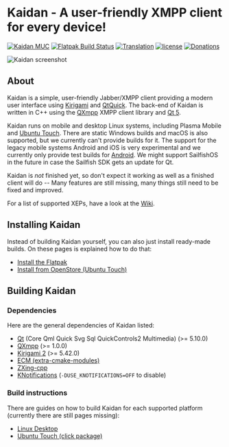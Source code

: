 # Kaidan - A user-friendly XMPP client for every device!

[![Kaidan MUC](https://search.jabbercat.org/api/1.0/badge?address=kaidan@muc.kaidan.im)](https://i.kaidan.im)
[![Flatpak Build Status](https://binary-factory.kde.org/buildStatus/icon?job=Kaidan_flatpak)](https://binary-factory.kde.org/job/Kaidan_flatpak/)
[![Translation](https://hosted.weblate.org/widgets/kaidan/-/svg-badge.svg)](https://hosted.weblate.org/projects/kaidan/translations/)
[![license](https://img.shields.io/badge/License-GPLv3%2B%20%2F%20CC%20BY--SA%204.0-blue.svg)](https://raw.githubusercontent.com/kaidanim/kaidan/master/LICENSE)
[![Donations](https://img.shields.io/liberapay/patrons/kaidan.svg?logo=liberapay)](https://liberapay.com/kaidan)

![Kaidan screenshot](https://www.kaidan.im/images/screenshot.png)

## About

Kaidan is a simple, user-friendly Jabber/XMPP client providing a modern user
interface using [Kirigami][kg] and [QtQuick][qquick]. The back-end of Kaidan is
written in C++ using the [QXmpp][qxmpp] XMPP client library and [Qt 5][qt].

Kaidan runs on mobile and desktop Linux systems, including Plasma Mobile and
[Ubuntu Touch][openstore]. There are static Windows builds and macOS is also
supported, but we currently can't provide builds for it. The support for the
legacy mobile systems Android and iOS is very experimental and we currently only
provide test builds for [Android][android]. We might support SailfishOS in the
future in case the Sailfish SDK gets an update for Qt.

Kaidan is *not* finished yet, so don't expect it working as well as a finished
client will do -- Many features are still missing, many things still need to be
fixed and improved.

For a list of supported XEPs, have a look at the [Wiki][supp-xeps].

## Installing Kaidan

Instead of building Kaidan yourself, you can also just install ready-made builds. On these pages is explained
how to do that:
 * [Install the Flatpak](https://invent.kde.org/kde/kaidan/wikis/install/flatpak)
 * [Install from OpenStore (Ubuntu Touch)][openstore]

## Building Kaidan

### Dependencies

Here are the general dependencies of Kaidan listed:
 * [Qt](https://doc.qt.io/qt-5/build-sources.html) (Core Qml Quick Svg Sql QuickControls2 Multimedia) (>= 5.10.0)
 * [QXmpp][qxmpp] (>= 1.0.0)
 * [Kirigami 2](https://phabricator.kde.org/source/kirigami/) (>= 5.42.0)
 * [ECM (extra-cmake-modules)](https://api.kde.org/ecm/manual/ecm.7.html)
 * [ZXing-cpp](https://github.com/nu-book/zxing-cpp)
 * [KNotifications][knotif] (`-DUSE_KNOTIFICATIONS=OFF` to disable)

### Build instructions

There are guides on how to build Kaidan for each supported platform (currently there are still pages missing):
 * [Linux Desktop](https://invent.kde.org/kde/kaidan/wikis/building/linux-debian-based)
 * [Ubuntu Touch (click package)](https://invent.kde.org/kde/kaidan/wikis/building/ubuntu-touch)


[kg]: https://kde.org/products/kirigami/
[qquick]: https://wiki.qt.io/Qt_Quick
[qxmpp]: http://qxmpp.org
[qt]: https://www.qt.io/
[openstore]: https://open-store.io/app/im.kaidan.kaidan
[android]: https://www.kaidan.im/download/#android
[supp-xeps]: https://invent.kde.org/kde/kaidan/wikis/Supported-XEPs
[knotif]: https://api.kde.org/frameworks/knotifications/html/index.html
